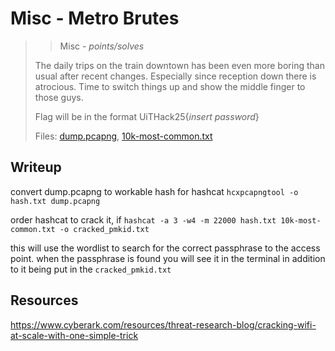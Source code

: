 # Misc - Metro Brutes

> > Misc - *points/solves*
>
> The daily trips on the train downtown has been even more boring than usual after recent changes.
> Especially since reception down there is atrocious.
> Time to switch things up and show the middle finger to those guys.
> 
> Flag will be in the format UiTHack25{*insert password*}
> 
> Files: [dump.pcapng](src/dump.pcapng), [10k-most-common.txt](src/10k-most-common.txt)

## Writeup

convert dump.pcapng to workable hash for hashcat
`hcxpcapngtool -o hash.txt dump.pcapng`

order hashcat to crack it, if 
`hashcat -a 3 -w4 -m 22000 hash.txt 10k-most-common.txt -o cracked_pmkid.txt`

this will use the wordlist to search for the correct passphrase to the access point.
when the passphrase is found you will see it in the terminal in addition to it being put in the `cracked_pmkid.txt`

## Resources
https://www.cyberark.com/resources/threat-research-blog/cracking-wifi-at-scale-with-one-simple-trick